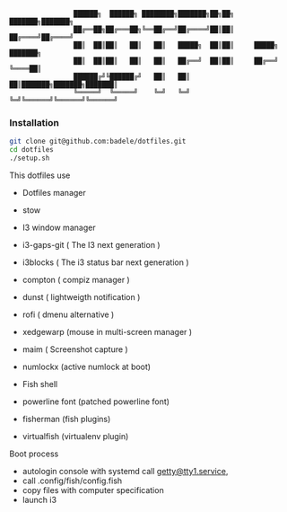 
```
                ██████╗  ██████╗ ████████╗███████╗██╗██╗     ███████╗███████╗
                ██╔══██╗██╔═══██╗╚══██╔══╝██╔════╝██║██║     ██╔════╝██╔════╝
                ██║  ██║██║   ██║   ██║   █████╗  ██║██║     █████╗  ███████╗
                ██║  ██║██║   ██║   ██║   ██╔══╝  ██║██║     ██╔══╝  ╚════██║
                ██████╔╝╚██████╔╝   ██║   ██║     ██║███████╗███████╗███████║
                ╚═════╝  ╚═════╝    ╚═╝   ╚═╝     ╚═╝╚══════╝╚══════╝╚══════╝
```

### Installation

```bash
git clone git@github.com:badele/dotfiles.git
cd dotfiles
./setup.sh
```

This dotfiles use

 * Dotfiles manager
  * stow
  
 * I3 window manager
  * i3-gaps-git ( The I3 next generation )
  * i3blocks ( The i3 status bar next generation )
  * compton ( compiz manager )
  * dunst ( lightweigth notification )
  * rofi ( dmenu alternative )
  * xedgewarp (mouse in multi-screen manager )
  * maim ( Screenshot capture )
  * numlockx (active numlock at boot)

 * Fish shell
  * powerline font (patched powerline font)
  * fisherman (fish plugins)
  * virtualfish (virtualenv plugin)

Boot process

 * autologin console with systemd call getty@tty1.service, 
 * call .config/fish/config.fish
 * copy files with computer specification
 * launch i3
